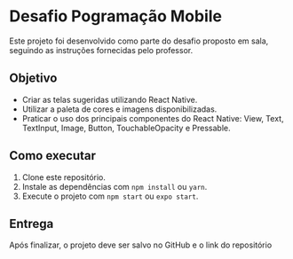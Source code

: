 # Desafio Pogramação Mobile

Este projeto foi desenvolvido como parte do desafio proposto em sala, seguindo as instruções fornecidas pelo professor.

## Objetivo

- Criar as telas sugeridas utilizando React Native.
- Utilizar a paleta de cores e imagens disponibilizadas.
- Praticar o uso dos principais componentes do React Native: View, Text, TextInput, Image, Button, TouchableOpacity e Pressable.

## Como executar

1. Clone este repositório.
2. Instale as dependências com `npm install` ou `yarn`.
3. Execute o projeto com `npm start` ou `expo start`.

## Entrega

Após finalizar, o projeto deve ser salvo no GitHub e o link do repositório
